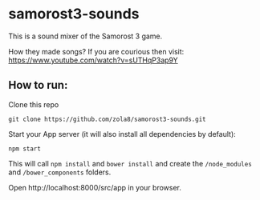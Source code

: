 # samorost3-sounds

This is a sound mixer of the Samorost 3 game.

How they made songs? If you are courious then visit: https://www.youtube.com/watch?v=sUTHqP3ap9Y


## How to run:

Clone this repo

```
git clone https://github.com/zola8/samorost3-sounds.git
```

Start your App server (it will also install all dependencies by default):

```
npm start
```

This will call `npm install` and `bower install` and create the `/node_modules` and `/bower_components` folders.

Open http://localhost:8000/src/app in your browser.


